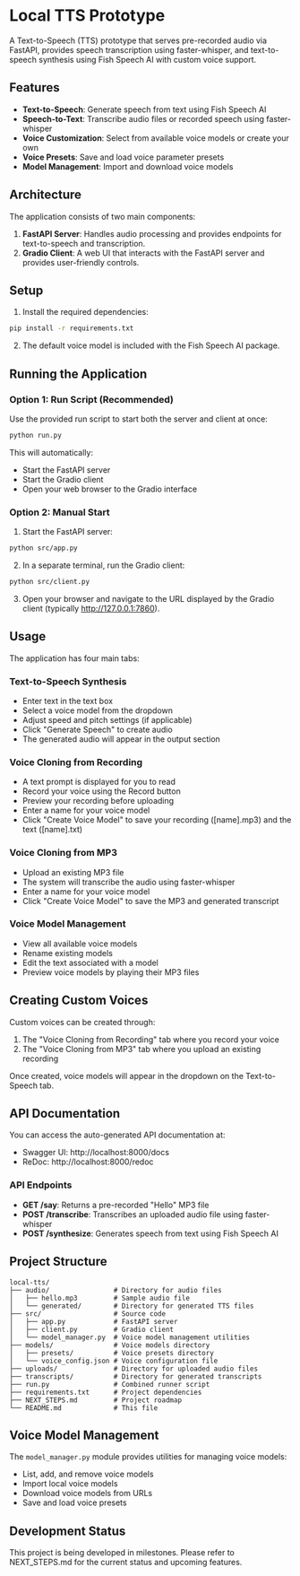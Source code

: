# Local TTS Prototype

A Text-to-Speech (TTS) prototype that serves pre-recorded audio via FastAPI, provides speech transcription using faster-whisper, and text-to-speech synthesis using Fish Speech AI with custom voice support.

## Features

- **Text-to-Speech**: Generate speech from text using Fish Speech AI
- **Speech-to-Text**: Transcribe audio files or recorded speech using faster-whisper
- **Voice Customization**: Select from available voice models or create your own
- **Voice Presets**: Save and load voice parameter presets
- **Model Management**: Import and download voice models

## Architecture

The application consists of two main components:

1. **FastAPI Server**: Handles audio processing and provides endpoints for text-to-speech and transcription.
2. **Gradio Client**: A web UI that interacts with the FastAPI server and provides user-friendly controls.

## Setup

1. Install the required dependencies:

```bash
pip install -r requirements.txt
```

2. The default voice model is included with the Fish Speech AI package.

## Running the Application

### Option 1: Run Script (Recommended)

Use the provided run script to start both the server and client at once:

```bash
python run.py
```

This will automatically:
- Start the FastAPI server
- Start the Gradio client
- Open your web browser to the Gradio interface

### Option 2: Manual Start

1. Start the FastAPI server:

```bash
python src/app.py
```

2. In a separate terminal, run the Gradio client:

```bash
python src/client.py
```

3. Open your browser and navigate to the URL displayed by the Gradio client (typically http://127.0.0.1:7860).

## Usage

The application has four main tabs:

### Text-to-Speech Synthesis

- Enter text in the text box
- Select a voice model from the dropdown
- Adjust speed and pitch settings (if applicable)
- Click "Generate Speech" to create audio
- The generated audio will appear in the output section

### Voice Cloning from Recording

- A text prompt is displayed for you to read
- Record your voice using the Record button
- Preview your recording before uploading
- Enter a name for your voice model
- Click "Create Voice Model" to save your recording ([name].mp3) and the text ([name].txt)

### Voice Cloning from MP3

- Upload an existing MP3 file
- The system will transcribe the audio using faster-whisper
- Enter a name for your voice model
- Click "Create Voice Model" to save the MP3 and generated transcript

### Voice Model Management

- View all available voice models
- Rename existing models
- Edit the text associated with a model
- Preview voice models by playing their MP3 files

## Creating Custom Voices

Custom voices can be created through:

1. The "Voice Cloning from Recording" tab where you record your voice
2. The "Voice Cloning from MP3" tab where you upload an existing recording

Once created, voice models will appear in the dropdown on the Text-to-Speech tab.

## API Documentation

You can access the auto-generated API documentation at:

- Swagger UI: http://localhost:8000/docs
- ReDoc: http://localhost:8000/redoc

### API Endpoints

- **GET /say**: Returns a pre-recorded "Hello" MP3 file
- **POST /transcribe**: Transcribes an uploaded audio file using faster-whisper
- **POST /synthesize**: Generates speech from text using Fish Speech AI

## Project Structure

```
local-tts/
├── audio/                # Directory for audio files
│   ├── hello.mp3         # Sample audio file
│   └── generated/        # Directory for generated TTS files
├── src/                  # Source code
│   ├── app.py            # FastAPI server 
│   ├── client.py         # Gradio client
│   └── model_manager.py  # Voice model management utilities
├── models/               # Voice models directory
│   ├── presets/          # Voice presets directory
│   └── voice_config.json # Voice configuration file
├── uploads/              # Directory for uploaded audio files
├── transcripts/          # Directory for generated transcripts
├── run.py                # Combined runner script
├── requirements.txt      # Project dependencies
├── NEXT_STEPS.md         # Project roadmap
└── README.md             # This file
```

## Voice Model Management

The `model_manager.py` module provides utilities for managing voice models:

- List, add, and remove voice models
- Import local voice models
- Download voice models from URLs
- Save and load voice presets

## Development Status

This project is being developed in milestones. Please refer to NEXT_STEPS.md for the current status and upcoming features.